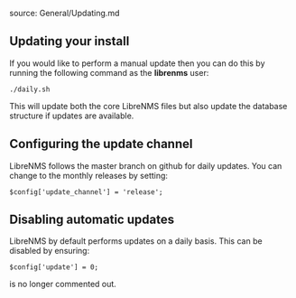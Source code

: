 source: General/Updating.md
## Updating your install ##

If you would like to perform a manual update
then you can do this by running the following command as the **librenms** user:

`./daily.sh`

This will update both the core LibreNMS files but also update the database
structure if updates are available.

## Configuring the update channel ##
LibreNMS follows the master branch on github for daily updates.
You can change to the monthly releases by setting:

`$config['update_channel'] = 'release';`

## Disabling automatic updates ##
LibreNMS by default performs updates on a daily basis. This can be disabled
by ensuring:

`$config['update'] = 0;`

is no longer commented out. 
